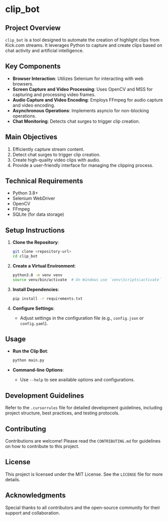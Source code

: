 # clip_bot

## Project Overview

`clip_bot` is a tool designed to automate the creation of highlight clips from Kick.com streams. It leverages Python to capture and create clips based on chat activity and artificial intelligence.

## Key Components

- **Browser Interaction**: Utilizes Selenium for interacting with web browsers.
- **Screen Capture and Video Processing**: Uses OpenCV and MSS for capturing and processing video frames.
- **Audio Capture and Video Encoding**: Employs FFmpeg for audio capture and video encoding.
- **Asynchronous Operations**: Implements asyncio for non-blocking operations.
- **Chat Monitoring**: Detects chat surges to trigger clip creation.

## Main Objectives

1. Efficiently capture stream content.
2. Detect chat surges to trigger clip creation.
3. Create high-quality video clips with audio.
4. Provide a user-friendly interface for managing the clipping process.

## Technical Requirements

- Python 3.8+
- Selenium WebDriver
- OpenCV
- FFmpeg
- SQLite (for data storage)

## Setup Instructions

1. **Clone the Repository**:
   ```bash
   git clone <repository-url>
   cd clip_bot
   ```

2. **Create a Virtual Environment**:
   ```bash
   python3.8 -m venv venv
   source venv/bin/activate  # On Windows use `venv\Scripts\activate`
   ```

3. **Install Dependencies**:
   ```bash
   pip install -r requirements.txt
   ```

4. **Configure Settings**:
   - Adjust settings in the configuration file (e.g., `config.json` or `config.yaml`).

## Usage

- **Run the Clip Bot**:
  ```bash
  python main.py
  ```

- **Command-line Options**:
  - Use `--help` to see available options and configurations.

## Development Guidelines

Refer to the `.cursorrules` file for detailed development guidelines, including project structure, best practices, and testing protocols.

## Contributing

Contributions are welcome! Please read the `CONTRIBUTING.md` for guidelines on how to contribute to this project.

## License

This project is licensed under the MIT License. See the `LICENSE` file for more details.

## Acknowledgments

Special thanks to all contributors and the open-source community for their support and collaboration.
